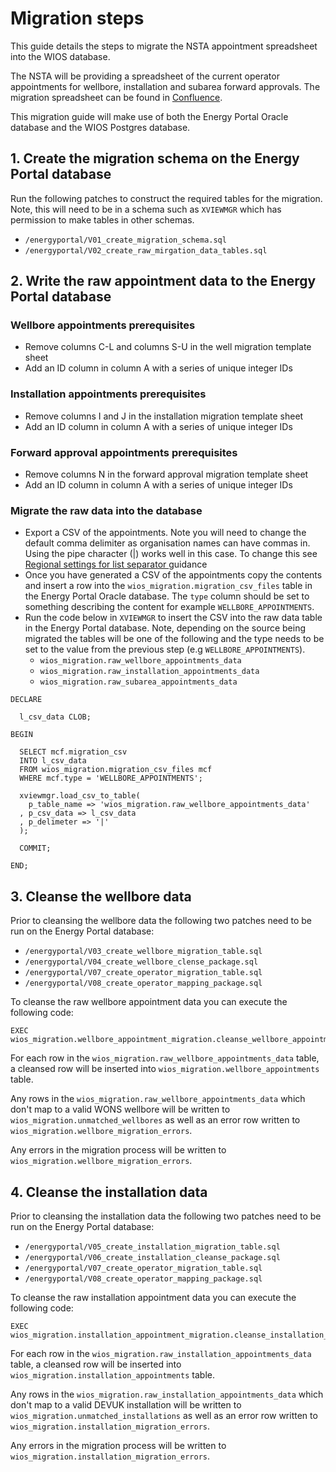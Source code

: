 # Migration steps

This guide details the steps to migrate the NSTA appointment spreadsheet into the WIOS
database.

The NSTA will be providing a spreadsheet of the current operator appointments for wellbore, installation and subarea
forward approvals. The migration spreadsheet can be found in [Confluence](https://confluence.fivium.co.uk/display/BESPOKE/NSTA).

This migration guide will make use of both the Energy Portal Oracle database and the WIOS Postgres database.

## 1. Create the migration schema on the Energy Portal database

Run the following patches to construct the required tables for the migration. Note, this will need to be in a schema
such as `XVIEWMGR` which has permission to make tables in other schemas.

- `/energyportal/V01_create_migration_schema.sql`
- `/energyportal/V02_create_raw_mirgation_data_tables.sql`

## 2. Write the raw appointment data to the Energy Portal database

### Wellbore appointments prerequisites
- Remove columns C-L and columns S-U in the well migration template sheet
- Add an ID column in column A with a series of unique integer IDs

### Installation appointments prerequisites
- Remove columns I and J in the installation migration template sheet
- Add an ID column in column A with a series of unique integer IDs

### Forward approval appointments prerequisites
- Remove columns N in the forward approval migration template sheet
- Add an ID column in column A with a series of unique integer IDs

### Migrate the raw data into the database
- Export a CSV of the appointments. Note you will need to change the default comma delimiter as organisation names
  can have commas in. Using the pipe character (|) works well in this case. To change this see [Regional settings for list separator
  ](https://exceljet.net/glossary/list-separator) guidance
- Once you have generated a CSV of the appointments copy the contents and insert a row into the `wios_migration.migration_csv_files`
  table in the Energy Portal Oracle database. The `type` column should be set to something describing the content for
  example `WELLBORE_APPOINTMENTS`.
- Run the code below in `XVIEWMGR` to insert the CSV into the raw data table in the Energy Portal database. Note,
  depending on the source being migrated the tables will be one of the following and the type needs to be set to the
  value from the previous step (e.g `WELLBORE_APPOINTMENTS`).
    - `wios_migration.raw_wellbore_appointments_data`
    - `wios_migration.raw_installation_appointments_data`
    - `wios_migration.raw_subarea_appointments_data`

```oraclesqlplus
DECLARE

  l_csv_data CLOB;

BEGIN

  SELECT mcf.migration_csv
  INTO l_csv_data
  FROM wios_migration.migration_csv_files mcf
  WHERE mcf.type = 'WELLBORE_APPOINTMENTS'; 

  xviewmgr.load_csv_to_table(
    p_table_name => 'wios_migration.raw_wellbore_appointments_data'
  , p_csv_data => l_csv_data
  , p_delimeter => '|'
  );
  
  COMMIT;  
  
END;
```

## 3. Cleanse the wellbore data

Prior to cleansing the wellbore data the following two patches need to be run on the Energy Portal database:

- `/energyportal/V03_create_wellbore_migration_table.sql`
- `/energyportal/V04_create_wellbore_clense_package.sql`
- `/energyportal/V07_create_operator_migration_table.sql`
- `/energyportal/V08_create_operator_mapping_package.sql`

To cleanse the raw wellbore appointment data you can execute the following code:

```oraclesqlplus
EXEC wios_migration.wellbore_appointment_migration.cleanse_wellbore_appointments;
```

For each row in the `wios_migration.raw_wellbore_appointments_data` table, a cleansed row will be inserted into
`wios_migration.wellbore_appointments` table.

Any rows in the `wios_migration.raw_wellbore_appointments_data` which don't map to a valid WONS wellbore will be 
written to `wios_migration.unmatched_wellbores` as well as an error row written to `wios_migration.wellbore_migration_errors`.

Any errors in the migration process will be written to `wios_migration.wellbore_migration_errors`.

## 4. Cleanse the installation data

Prior to cleansing the installation data the following two patches need to be run on the Energy Portal database:

- `/energyportal/V05_create_installation_migration_table.sql`
- `/energyportal/V06_create_installation_cleanse_package.sql`
- `/energyportal/V07_create_operator_migration_table.sql`
- `/energyportal/V08_create_operator_mapping_package.sql`

To cleanse the raw installation appointment data you can execute the following code:

```oraclesqlplus
EXEC wios_migration.installation_appointment_migration.cleanse_installation_appointments;
```

For each row in the `wios_migration.raw_installation_appointments_data` table, a cleansed row will be inserted into
`wios_migration.installation_appointments` table.

Any rows in the `wios_migration.raw_installation_appointments_data` which don't map to a valid DEVUK installation
will be written to `wios_migration.unmatched_installations` as well as an error row written to 
`wios_migration.installation_migration_errors`.

Any errors in the migration process will be written to `wios_migration.installation_migration_errors`.
